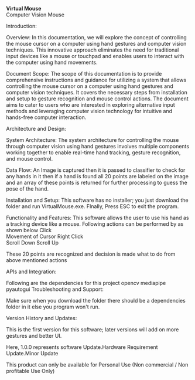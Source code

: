  __Virtual Mouse__<br>
Computer Vision Mouse

Introduction:

Overview: 
In this documentation, we will explore the concept of controlling the mouse cursor on a computer using hand gestures and computer vision techniques. This innovative approach eliminates the need for traditional input devices like a mouse or touchpad and enables users to interact with the computer using hand movements.

Document Scope: 
The scope of this documentation is to provide comprehensive instructions and guidance for utilizing a system that allows controlling the mouse cursor on a computer using hand gestures and computer vision techniques. It covers the necessary steps from installation and setup to gesture recognition and mouse control actions. The document aims to cater to users who are interested in exploring alternative input methods and leveraging computer vision technology for intuitive and hands-free computer interaction.

Architecture and Design:

System Architecture: 
The system architecture for controlling the mouse through computer vision using hand gestures involves multiple components working together to enable real-time hand tracking, gesture recognition, and mouse control.

Data Flow: 
An Image is captured then it is passed to classifier to check for any hands in it then if a hand is found all 20 points are labeled on the image and an array of these points is returned for further processing to guess the pose of the hand.

Installation and Setup:
This software has no installer; you just download the folder and run VirtualMouse.exe. FInally, Press ESC to exit the program. 

Functionality and Features:
This software allows the user to use his hand as a tracking device like a mouse. 
Following actions can be performed by as shown below
Click 						
Movement of Cursor
Right Click					   
Scroll Down
Scroll Up
   

These 20 points are recognized and decision is made what to do from above mentioned actions

APIs and Integration:

Following are the dependencies for this project
opencv
mediapipe
pyautogui
Troubleshooting and Support:

Make sure when you download the folder there should be a dependencies folder in it else you program won't run.

Version History and Updates:

This is the first version for this software; later versions will add on more gestures and better UI.

Here,
1.0.0 represents software Update.Hardware Requirement Update.Minor Update

This product can only be available for Personal Use (Non commercial / Non profitable Use Only)
